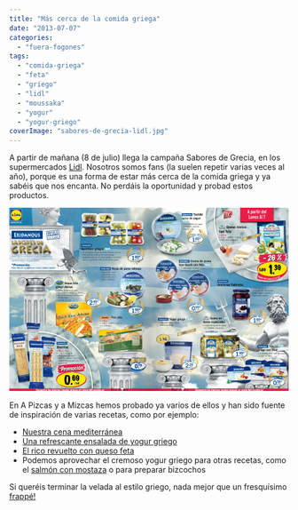 ```yaml
---
title: "Más cerca de la comida griega"
date: "2013-07-07"
categories:
  - "fuera-fogones"
tags:
  - "comida-griega"
  - "feta"
  - "griego"
  - "lidl"
  - "moussaka"
  - "yogur"
  - "yogur-griego"
coverImage: "sabores-de-grecia-lidl.jpg"
---
```


A partir de mañana (8 de julio) llega la campaña Sabores de Grecia, en los supermercados [Lidl](http://www.lidl.es/cps/rde/xchg/lidl_es). Nosotros somos fans (la suelen repetir varias veces al año), porque es una forma de estar más cerca de la comida griega y ya sabéis que nos encanta. No perdáis la oportunidad y probad estos productos.

![Comida griega](images/sabores-de-grecia-lidl.jpg)

En A Pizcas y a Mizcas hemos probado ya varios de ellos y han sido fuente de inspiración de varias recetas, como por ejemplo:

- [Nuestra cena mediterránea](/una-cena-desde-la-otra-orilla-del-mediterraneo-kebab-y-falafel-caseros/)
- [Una refrescante ensalada de yogur griego](/ensalada-de-pollo-con-yogur/)
- [El rico revuelto con queso feta](/revuelto-griego/)
- Podemos aprovechar el cremoso yogur griego para otras recetas, como el [salmón con mostaza](/salmon-a-la-mostaza/) o para preparar bizcochos

Si queréis terminar la velada al estilo griego, nada mejor que un fresquísimo [frappé!](/cafe-frappe/)
